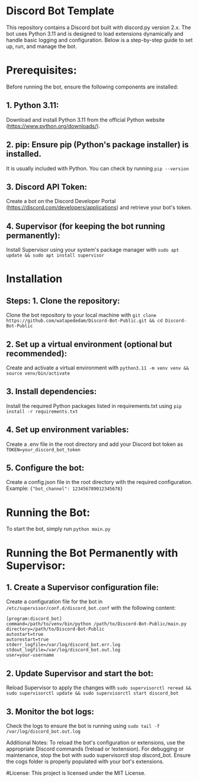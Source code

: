 # Discord Bot Template
This repository contains a Discord bot built with discord.py version 2.x. The bot uses Python 3.11 and is designed to load extensions dynamically and handle basic logging and configuration. Below is a step-by-step guide to set up, run, and manage the bot.

# Prerequisites:
Before running the bot, ensure the following components are installed: 
## 1. Python 3.11: 
Download and install Python 3.11 from the official Python website (https://www.python.org/downloads/). 
## 2. pip: Ensure pip (Python's package installer) is installed.
It is usually included with Python. You can check by running 
```pip --version```
## 3. Discord API Token: 
Create a bot on the Discord Developer Portal (https://discord.com/developers/applications) and retrieve your bot's token. 
## 4. Supervisor (for keeping the bot running permanently): 
Install Supervisor using your system's package manager with 
```sudo apt update && sudo apt install supervisor```

# Installation 
## Steps: 1. Clone the repository: 
Clone the bot repository to your local machine with 
```git clone https://github.com/watapededam/Discord-Bot-Public.git && cd Discord-Bot-Public``` 
## 2. Set up a virtual environment (optional but recommended): 
Create and activate a virtual environment with ```python3.11 -m venv venv && source venv/bin/activate```
## 3. Install dependencies: 
Install the required Python packages listed in requirements.txt using ```pip install -r requirements.txt```
## 4. Set up environment variables: 
Create a .env file in the root directory and add your Discord bot token as ```TOKEN=your_discord_bot_token```
## 5. Configure the bot: 
Create a config.json file in the root directory with the required configuration. Example: ```{"bot_channel": 123456789012345678}```

# Running the Bot: 
To start the bot, simply run ```python main.py```

# Running the Bot Permanently with Supervisor: 
## 1. Create a Supervisor configuration file: 
Create a configuration file for the bot in ```/etc/supervisor/conf.d/discord_bot.conf``` with the following content: 
```
[program:discord_bot] 
command=/path/to/venv/bin/python /path/to/Discord-Bot-Public/main.py
directory=/path/to/Discord-Bot-Public
autostart=true
autorestart=true
stderr_logfile=/var/log/discord_bot.err.log
stdout_logfile=/var/log/discord_bot.out.log
user=your-username
```
## 2. Update Supervisor and start the bot: 
Reload Supervisor to apply the changes with ```sudo supervisorctl reread && sudo supervisorctl update && sudo supervisorctl start discord_bot```
## 3. Monitor the bot logs: 
Check the logs to ensure the bot is running using ```sudo tail -f /var/log/discord_bot.out.log```

Additional Notes: To reload the bot's configuration or extensions, use the appropriate Discord commands (!reload or !extension). For debugging or maintenance, stop the bot with sudo supervisorctl stop discord_bot. Ensure the cogs folder is properly populated with your bot's extensions.

#License:
This project is licensed under the MIT License.
